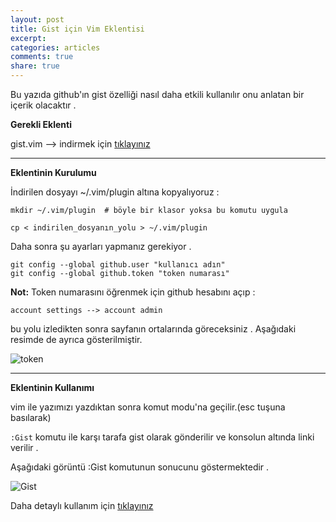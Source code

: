 ```yaml
---
layout: post
title: Gist için Vim Eklentisi
excerpt:
categories: articles
comments: true
share: true
---
```


Bu yazıda github'ın gist özelliği nasıl daha etkili kullanılır onu anlatan bir içerik olacaktır .

**Gerekli Eklenti**

gist.vim  --> indirmek için [tıklayınız](http://www.vim.org/scripts/download_script.php?src_id=14204)

---

**Eklentinin Kurulumu**

İndirilen dosyayı ~/.vim/plugin altına kopyalıyoruz :

    mkdir ~/.vim/plugin  # böyle bir klasor yoksa bu komutu uygula

    cp < indirilen_dosyanın_yolu > ~/.vim/plugin

Daha sonra şu ayarları yapmanız gerekiyor .

    git config --global github.user "kullanıcı adın"
    git config --global github.token "token numarası"

**Not:** Token numarasını öğrenmek için github hesabını açıp :

    account settings --> account admin

bu yolu izledikten sonra sayfanın ortalarında göreceksiniz . Aşağıdaki resimde de ayrıca gösterilmiştir.

![token](http://a.imagehost.org/0084/gist-vim1.png)

---

**Eklentinin Kullanımı**

vim ile yazımızı yazdıktan sonra komut modu'na geçilir.(esc tuşuna basılarak)

`:Gist` komutu ile karşı tarafa gist olarak gönderilir ve konsolun altında linki verilir .

Aşağıdaki görüntü :Gist komutunun sonucunu göstermektedir .

![Gist](http://a.imagehost.org/0101/gist-vim2.png)

Daha detaylı kullanım için [tıklayınız](http://www.vim.org/scripts/script.php?script_id=2423)

